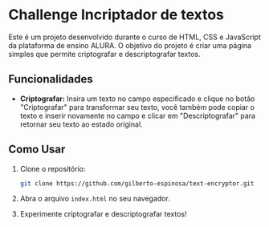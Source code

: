 # Challenge Incriptador de textos

Este é um projeto desenvolvido durante o curso de HTML, CSS e JavaScript da plataforma de ensino ALURA.
O objetivo do projeto é criar uma página simples que permite criptografar e descriptografar textos.

## Funcionalidades

- **Criptografar:** Insira um texto no campo especificado e clique no botão "Criptografar" para transformar seu texto, você também pode copiar o texto e inserir novamente no campo e clicar em "Descriptografar" para retornar seu texto ao estado original.


## Como Usar

1. Clone o repositório:

    ```bash
    git clone https://github.com/gilberto-espinosa/text-encryptor.git
    ```

2. Abra o arquivo `index.html` no seu navegador.

3. Experimente criptografar e descriptografar textos!
